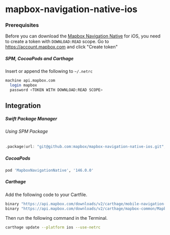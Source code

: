 # mapbox-navigation-native-ios

### Prerequisites

Before you can download the [Mapbox Navigation Native](https://github.com/mapbox/mapbox-navigation-native) for iOS, you need to create a token with `DOWNLOAD:READ` scope.
Go to https://account.mapbox.com and click "Create token"

##### SPM, CocoaPods and Carthage
Insert or append the following to `~/.netrc`

```bash
machine api.mapbox.com
  login mapbox
  password <TOKEN WITH DOWNLOAD:READ SCOPE>
```

## Integration

##### Swift Package Manager

###### Using SPM Package

```swift
.package(url: "git@github.com:mapbox/mapbox-navigation-native-ios.git", from: "146.0.0"),
```

##### CocoaPods

```ruby
pod 'MapboxNavigationNative', '146.0.0'
```

##### Carthage

Add the following code to your Cartfile.

```bash
binary "https://api.mapbox.com/downloads/v2/carthage/mobile-navigation-native/MapboxNavigationNative.json" == 146.0.0
binary "https://api.mapbox.com/downloads/v2/carthage/mapbox-common/MapboxCommon-ios.json" == 23.7.0-rc.1
```

Then run the following command in the Terminal.
```bash
carthage update --platform ios --use-netrc
```
